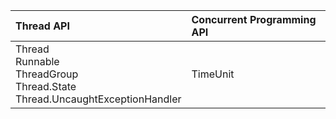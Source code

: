 | Thread API | Concurrent Programming API |
| :--- | :--- |
| Thread <br> Runnable <br> ThreadGroup <br> Thread.State <br> Thread.UncaughtExceptionHandler |   TimeUnit |




